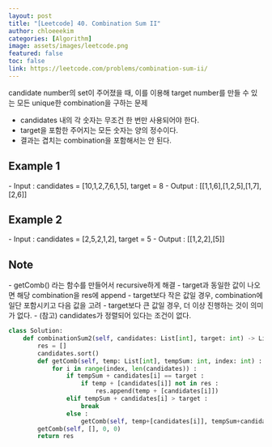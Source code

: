 ```yaml
---
layout: post
title: "[Leetcode] 40. Combination Sum II"
author: chloeeekim
categories: [Algorithm]
image: assets/images/leetcode.png
featured: false
toc: false
link: https://leetcode.com/problems/combination-sum-ii/
---
```


candidate number의 set이 주어졌을 때, 이를 이용해 target number를 만들 수 있는 모든 unique한 combination을 구하는 문제
- candidates 내의 각 숫자는 무조건 한 번만 사용되어야 한다.
- target을 포함한 주어지는 모든 숫자는 양의 정수이다.
- 결과는 겹치는 combination을 포함해서는 안 된다.

<h2>Example 1</h2>
- Input : candidates = [10,1,2,7,6,1,5], target = 8
- Output : [[1,1,6],[1,2,5],[1,7],[2,6]]

<h2>Example 2</h2>
- Input : candidates = [2,5,2,1,2], target = 5
- Output : [[1,2,2],[5]]

<h2>Note</h2>
- getComb() 라는 함수를 만들어서 recursive하게 해결
- target과 동일한 값이 나오면 해당 combination을 res에 append
- target보다 작은 값일 경우, combination에 일단 포함시키고 다음 값을 고려
- target보다 큰 값일 경우, 더 이상 진행하는 것이 의미가 없다.
- (참고) candidates가 정렬되어 있다는 조건이 없다.

```python
class Solution:
    def combinationSum2(self, candidates: List[int], target: int) -> List[List[int]]:
        res = []
        candidates.sort()
        def getComb(self, temp: List[int], tempSum: int, index: int) :
            for i in range(index, len(candidates)) :
                if tempSum + candidates[i] == target :
                    if temp + [candidates[i]] not in res :
                        res.append(temp + [candidates[i]])
                elif tempSum + candidates[i] > target :
                    break
                else :
                    getComb(self, temp+[candidates[i]], tempSum+candidates[i], i+1)
        getComb(self, [], 0, 0)
        return res
```
